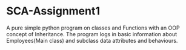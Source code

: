# SCA-Assignment1
A pure simple python program on classes and Functions with an OOP concept of Inheritance. The program logs in basic information about Employees(Main class) and subclass data attributes  and behaviours.
